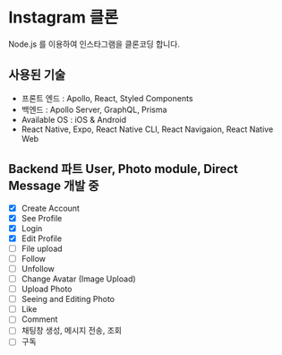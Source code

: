 # Instagram 클론

Node.js 를 이용하여 인스타그램을 클론코딩 합니다.

## 사용된 기술

- 프론트 엔드 : Apollo, React, Styled Components
- 백엔드 : Apollo Server, GraphQL, Prisma
- Available OS : iOS & Android
- React Native, Expo, React Native CLI, React Navigaion, React Native Web

## Backend 파트 User, Photo module, Direct Message 개발 중

- [x] Create Account
- [x] See Profile
- [x] Login
- [x] Edit Profile
- [ ] File upload
- [ ] Follow
- [ ] Unfollow
- [ ] Change Avatar (Image Upload)
- [ ] Upload Photo
- [ ] Seeing and Editing Photo
- [ ] Like
- [ ] Comment
- [ ] 채팅창 생성, 메시지 전송, 조회
- [ ] 구독
